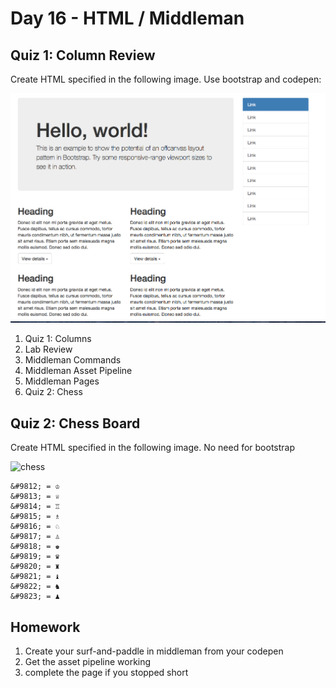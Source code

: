 Day 16 - HTML / Middleman
====================

Quiz 1: Column Review
--------

Create HTML specified in the following image. Use bootstrap and codepen:

![assets-columns](assets/quiz1.png)


1. Quiz 1: Columns
1. Lab Review
1. Middleman Commands
1. Middleman Asset Pipeline
1. Middleman Pages
1. Quiz 2: Chess


Quiz 2: Chess Board
-------------

Create HTML specified in the following image. No need for bootstrap

![chess](http://designindevelopment.com/wp-content/uploads/2010/04/chessboard.jpg)

```
&#9812; = ♔
&#9813; = ♕
&#9814; = ♖
&#9815; = ♗
&#9816; = ♘
&#9817; = ♙
&#9818; = ♚
&#9819; = ♛
&#9820; = ♜
&#9821; = ♝
&#9822; = ♞
&#9823; = ♟
```


Homework
--------------

1. Create your surf-and-paddle in middleman from your codepen
1. Get the asset pipeline working
1. complete the page if you stopped short

